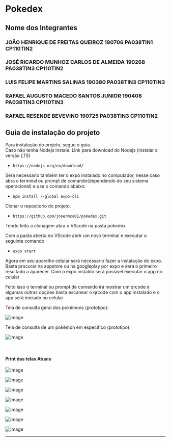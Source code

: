 # Pokedex

## Nome dos Integrantes
### JOÃO HENRIQUE DE FREITAS QUEIROZ 190706 PA038TIN1 CP110TIN2 
### JOSÉ RICARDO MUNHOZ CARLOS DE ALMEIDA 190268 PA038TIN3 CP110TIN2 
### LUIS FELIPE MARTINS SALINAS 190380 PA038TIN3 CP110TIN3
### RAFAEL AUGUSTO MACEDO SANTOS JUNIOR 190408 PA038TIN3 CP110TIN3
### RAFAEL RESENDE BEVEVINO 190725 PA038TIN3 CP110TIN2 

## Guia de instalação do projeto
Para instalação do projeto, segue o guia. 
<br>
Caso não tenha Nodejs instale.
Link para download do Nodejs (instalar a versão LTS)
- ```https://nodejs.org/en/download/ ```

Será necessario também ter o expo instalado no computador, nesse caso abra o terminal ou prompt de comando(dependendo do seu sistema operacional) e use o comando abaixo:
- ``` npm install --global expo-cli ```

Clonar o repositorio do projeto.
- ``` https://github.com/josermca01/pokedex.git ```

Tendo feito a clonagem abra o VScode na pasta pokedex

Com a pasta aberta no VScode abrir um novo terminal e executar o seguinte comando

- ``` expo start ```

Agora em seu aparelho celular será necessario fazer a instalação do expo. Basta procurar na appstore ou na googleplay por expo e será o primeiro resultado a aparecer. Com o expo instaldo será possivel executar o app no celular


Feito isso o terminal ou prompt de comando irá mostrar um qrcode e algumas outras opções basta escanear o qrcode com o app instalado e o app será iniciado no celular

Tela de consulta geral dos pokémons (prototipo):


![image](https://user-images.githubusercontent.com/71042131/169939314-50b5bc6a-4046-4976-9d44-159aee67ad4e.png)


Tela de consulta de um pokémon em especifico (prototipo):

![image](https://user-images.githubusercontent.com/71042131/169939439-08b52f2e-db43-45bc-af9b-52688af33d66.png)


<br>


#### Print das telas Atuais
![image](https://user-images.githubusercontent.com/71042131/172740685-fa16bda4-8f1c-4822-a726-6819b69800c9.png)

![image](https://user-images.githubusercontent.com/71042131/172740699-0a243f5e-cf71-4181-945f-7e63902e5649.png)

![image](https://user-images.githubusercontent.com/71042131/172740713-d48f750c-cba9-44a5-ba90-5e6a606be055.png)

![image](https://user-images.githubusercontent.com/71042131/172740727-52bcc1de-5828-45c1-85c2-164722855027.png)

![image](https://user-images.githubusercontent.com/71042131/172740741-edc5b4d9-622d-4eeb-b82d-babebaf2af90.png)

![image](https://user-images.githubusercontent.com/71042131/172740760-9ada37f6-58bb-4e6c-98ec-2bda05e1be72.png)

![image](https://user-images.githubusercontent.com/71042131/172740771-54fb27a3-f617-4082-9cf1-37bd55097d45.png)

---
